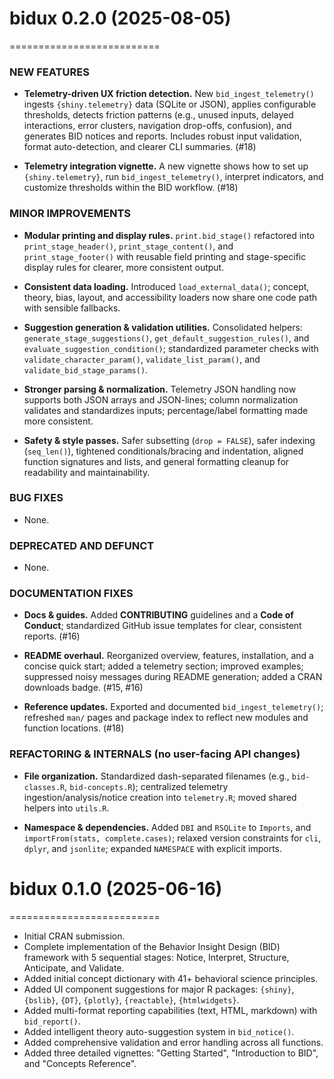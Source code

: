 # bidux 0.2.0 (2025-08-05)
==========================

### NEW FEATURES

* **Telemetry-driven UX friction detection.** New `bid_ingest_telemetry()` ingests `{shiny.telemetry}` data (SQLite or JSON), applies configurable thresholds, detects friction patterns (e.g., unused inputs, delayed interactions, error clusters, navigation drop-offs, confusion), and generates BID notices and reports. Includes robust input validation, format auto-detection, and clearer CLI summaries. (#18)

* **Telemetry integration vignette.** A new vignette shows how to set up `{shiny.telemetry}`, run `bid_ingest_telemetry()`, interpret indicators, and customize thresholds within the BID workflow. (#18)

### MINOR IMPROVEMENTS

* **Modular printing and display rules.** `print.bid_stage()` refactored into `print_stage_header()`, `print_stage_content()`, and `print_stage_footer()` with reusable field printing and stage-specific display rules for clearer, more consistent output.

* **Consistent data loading.** Introduced `load_external_data()`; concept, theory, bias, layout, and accessibility loaders now share one code path with sensible fallbacks.

* **Suggestion generation & validation utilities.** Consolidated helpers: `generate_stage_suggestions()`, `get_default_suggestion_rules()`, and `evaluate_suggestion_condition()`; standardized parameter checks with `validate_character_param()`, `validate_list_param()`, and `validate_bid_stage_params()`.

* **Stronger parsing & normalization.** Telemetry JSON handling now supports both JSON arrays and JSON-lines; column normalization validates and standardizes inputs; percentage/label formatting made more consistent.

* **Safety & style passes.** Safer subsetting (`drop = FALSE`), safer indexing (`seq_len()`), tightened conditionals/bracing and indentation, aligned function signatures and lists, and general formatting cleanup for readability and maintainability.

### BUG FIXES

* None.

### DEPRECATED AND DEFUNCT

* None.

### DOCUMENTATION FIXES

* **Docs & guides.** Added **CONTRIBUTING** guidelines and a **Code of Conduct**; standardized GitHub issue templates for clear, consistent reports. (#16)

* **README overhaul.** Reorganized overview, features, installation, and a concise quick start; added a telemetry section; improved examples; suppressed noisy messages during README generation; added a CRAN downloads badge. (#15, #16)

* **Reference updates.** Exported and documented `bid_ingest_telemetry()`; refreshed `man/` pages and package index to reflect new modules and function locations. (#18)

### REFACTORING & INTERNALS (no user-facing API changes)

* **File organization.** Standardized dash-separated filenames (e.g., `bid-classes.R`, `bid-concepts.R`); centralized telemetry ingestion/analysis/notice creation into `telemetry.R`; moved shared helpers into `utils.R`.

* **Namespace & dependencies.** Added `DBI` and `RSQLite` to `Imports`, and `importFrom(stats, complete.cases)`; relaxed version constraints for `cli`, `dplyr`, and `jsonlite`; expanded `NAMESPACE` with explicit imports.

# bidux 0.1.0 (2025-06-16)
==========================

* Initial CRAN submission.
* Complete implementation of the Behavior Insight Design (BID) framework with 5 sequential stages: Notice, Interpret, Structure, Anticipate, and Validate.
* Added initial concept dictionary with 41+ behavioral science principles.
* Added UI component suggestions for major R packages: `{shiny}`, `{bslib}`, `{DT}`, `{plotly}`, `{reactable}`, `{htmlwidgets}`.
* Added multi-format reporting capabilities (text, HTML, markdown) with `bid_report()`.
* Added intelligent theory auto-suggestion system in `bid_notice()`.
* Added comprehensive validation and error handling across all functions.
* Added three detailed vignettes: "Getting Started", "Introduction to BID", and "Concepts Reference".
